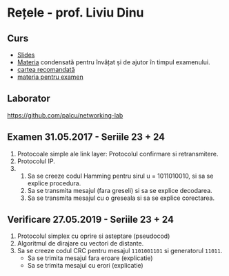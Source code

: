 # Rețele - prof. Liviu Dinu

## Curs

* [Slides](https://www.dropbox.com/sh/grzm35zzy4gtghf/AAAbad5nTIKfE5YCrSlDNrkZa?dl=0)
* [Materia](https://www.dropbox.com/sh/z0arf5le1antjx1/AADftWeX2JV8yOZolulCZxhKa?dl=0) condensată pentru învățat și de ajutor în timpul examenului.
* [cartea recomandată](https://www.dropbox.com/s/qwbvfgxowzzsj6e/retele_de_calculatoare_editia_a4a.pdf?dl=0)
* [materia pentru examen](https://www.dropbox.com/s/9k4wdy71ulpvqr1/SubiecteRetele.doc?dl=0)

## Laborator

https://github.com/palcu/networking-lab

## Examen 31.05.2017 - Seriile 23 + 24

1. Protocoale simple ale link layer: Protocolul confirmare si retransmitere.
2. Protocolul IP.
3.  1. Sa se creeze codul Hamming pentru sirul u = 1011010010, si sa se explice procedura.
    2. Sa se transmita mesajul (fara greseli) si sa se explice decodarea.
    3. Sa se transmita mesajul cu o greseala si sa se explice corectarea.

## Verificare 27.05.2019 - Seriile 23 + 24

1. Protocolul simplex cu oprire si asteptare (pseudocod)
2. Algoritmul de dirajare cu vectori de distante.
3. Sa se creeze codul CRC pentru mesajul `1101001101` si generatorul `11011`. 
    - Sa se trimita mesajul fara eroare (explicatie)
    - Sa se trimita mesajul cu erori (explicatie)
